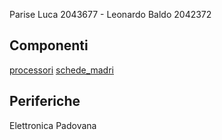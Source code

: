 Parise Luca 2043677 - Leonardo Baldo 2042372

## Componenti
[processori](componenti/processori.md)
[schede_madri](componenti/schede_madri.md)

## Periferiche

Elettronica Padovana